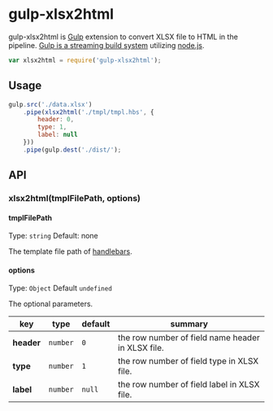 gulp-xlsx2html
===

gulp-xlsx2html is [Gulp](https://github.com/gulpjs/gulp) extension to convert XLSX file to HTML in the pipeline.
[Gulp is a streaming build system](https://github.com/gulpjs/gulp) utilizing [node.js](http://nodejs.org/).

```js
var xlsx2html = require('gulp-xlsx2html');
```

## Usage

```js
gulp.src('./data.xlsx')
	.pipe(xlsx2html('./tmpl/tmpl.hbs', {
		header: 0,
		type: 1,
		label: null
	}))
	.pipe(gulp.dest('./dist/');
```

## API

### xlsx2html(tmplFilePath, options)

#### tmplFilePath

Type: `string`
Default: none

The template file path of [handlebars](http://handlebarsjs.com/).

#### options

Type: `Object`
Default `undefined`

The optional parameters.

key|type|default|summary
---|---|---|---
**header**|`number`|`0`|the row number of field name header in XLSX file.
**type**|`number`|`1`|the row number of field type in XLSX file.
**label**|`number`|`null`|the row number of field label in XLSX file.
